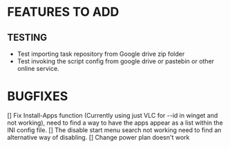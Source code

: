 # FEATURES TO ADD

## TESTING
- Test importing task repository from Google drive zip folder
- Test invoking the script config from google drive or pastebin or other online service.

# BUGFIXES
[] Fix Install-Apps function (Currently using just VLC for --id in winget and not working), need to find a way to have the apps appear as a list within the INI config file.
[] The disable start menu search not working need to find an alternative way of disabling.
[] Change power plan doesn't work


